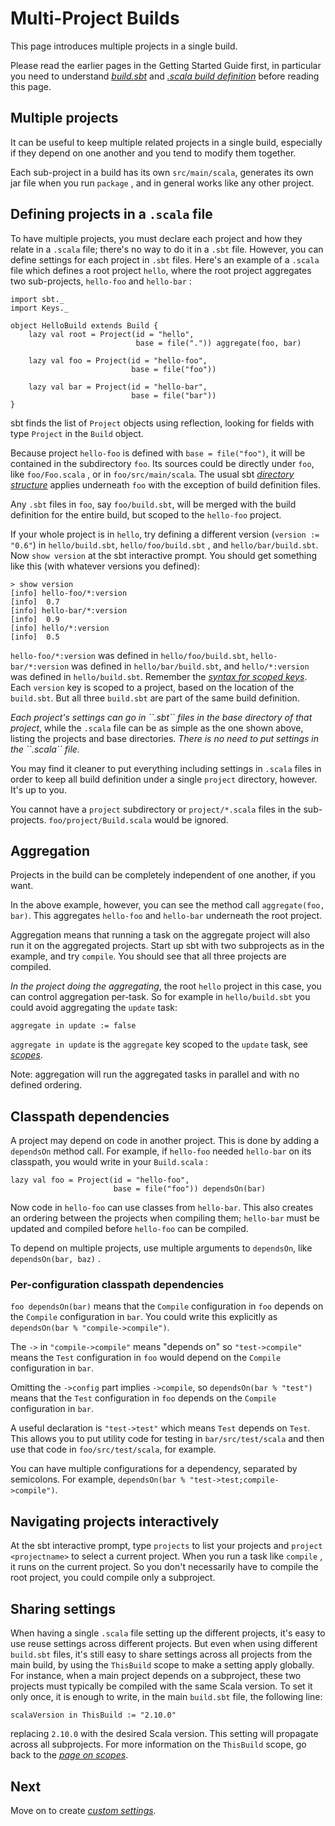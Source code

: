 Multi-Project Builds[](#multi-project-builds "Permalink to this headline")
===========================================================================

This page introduces multiple projects in a single build.

Please read the earlier pages in the Getting Started Guide first, in
particular you need to understand [*build.sbt*](Basic-Def.html) and
[*.scala build definition*](Full-Def.html) before reading this page.

Multiple projects[](#multiple-projects "Permalink to this headline")
---------------------------------------------------------------------

It can be useful to keep multiple related projects in a single build,
especially if they depend on one another and you tend to modify them
together.

Each sub-project in a build has its own `src/main/scala`, generates its own jar file when you run `package`
, and in general works like any other project.

Defining projects in a `.scala` file[](#defining-projects-in-a-scala-file "Permalink to this headline")
----------------------------------------------------------------------------------------------------------------------------

To have multiple projects, you must declare each project and how they
relate in a `.scala` file; there's no way to do it
in a `.sbt` file. However, you can define settings
for each project in `.sbt` files. Here's an example
of a `.scala` file which defines a root project
`hello`, where the root project aggregates two
sub-projects, `hello-foo` and `hello-bar`
:

    import sbt._
    import Keys._

    object HelloBuild extends Build {
        lazy val root = Project(id = "hello",
                                base = file(".")) aggregate(foo, bar)

        lazy val foo = Project(id = "hello-foo",
                               base = file("foo"))

        lazy val bar = Project(id = "hello-bar",
                               base = file("bar"))
    }

sbt finds the list of `Project` objects using
reflection, looking for fields with type `Project`
in the `Build` object.

Because project `hello-foo` is defined with
`base = file("foo")`, it will be contained in the
subdirectory `foo`. Its sources could be directly
under `foo`, like `foo/Foo.scala`
, or in `foo/src/main/scala`. The usual sbt
[*directory structure*](Directories.html) applies underneath
`foo` with the exception of build definition files.

Any `.sbt` files in `foo`, say
`foo/build.sbt`, will be merged with the build
definition for the entire build, but scoped to the `hello-foo`
 project.

If your whole project is in `hello`, try defining a
different version (`version := "0.6"`) in
`hello/build.sbt`, `hello/foo/build.sbt`
, and `hello/bar/build.sbt`. Now
`show version` at the sbt interactive prompt. You
should get something like this (with whatever versions you defined):

    > show version
    [info] hello-foo/*:version
    [info]  0.7
    [info] hello-bar/*:version
    [info]  0.9
    [info] hello/*:version
    [info]  0.5

`hello-foo/*:version` was defined in
`hello/foo/build.sbt`,
`hello-bar/*:version` was defined in
`hello/bar/build.sbt`, and
`hello/*:version` was defined in
`hello/build.sbt`. Remember the [*syntax for scoped
keys*](Scopes.html). Each `version` key is scoped to
a project, based on the location of the `build.sbt`.
But all three `build.sbt` are part of the same build
definition.

*Each project's settings can go in \`\`.sbt\`\` files in the base
directory of that project*, while the `.scala` file
can be as simple as the one shown above, listing the projects and base
directories. *There is no need to put settings in the \`\`.scala\`\`
file.*

You may find it cleaner to put everything including settings in
`.scala` files in order to keep all build definition
under a single `project` directory, however. It's up
to you.

You cannot have a `project` subdirectory or
`project/*.scala` files in the sub-projects.
`foo/project/Build.scala` would be ignored.

Aggregation[](#aggregation "Permalink to this headline")
---------------------------------------------------------

Projects in the build can be completely independent of one another, if
you want.

In the above example, however, you can see the method call
`aggregate(foo, bar)`. This aggregates
`hello-foo` and `hello-bar`
underneath the root project.

Aggregation means that running a task on the aggregate project will also
run it on the aggregated projects. Start up sbt with two subprojects as
in the example, and try `compile`. You should see
that all three projects are compiled.

*In the project doing the aggregating*, the root `hello`
 project in this case, you can control aggregation per-task. So
for example in `hello/build.sbt` you could avoid
aggregating the `update` task:

    aggregate in update := false

`aggregate in update` is the `aggregate`
 key scoped to the `update` task, see
[*scopes*](Scopes.html).

Note: aggregation will run the aggregated tasks in parallel and with no
defined ordering.

Classpath dependencies[](#classpath-dependencies "Permalink to this headline")
-------------------------------------------------------------------------------

A project may depend on code in another project. This is done by adding
a `dependsOn` method call. For example, if
`hello-foo` needed `hello-bar`
on its classpath, you would write in your `Build.scala`
:

    lazy val foo = Project(id = "hello-foo",
                           base = file("foo")) dependsOn(bar)

Now code in `hello-foo` can use classes from
`hello-bar`. This also creates an ordering between
the projects when compiling them; `hello-bar` must
be updated and compiled before `hello-foo` can be
compiled.

To depend on multiple projects, use multiple arguments to
`dependsOn`, like `dependsOn(bar, baz)`
.

### Per-configuration classpath dependencies[](#per-configuration-classpath-dependencies "Permalink to this headline")

`foo dependsOn(bar)` means that the
`Compile` configuration in `foo`
depends on the `Compile` configuration in
`bar`. You could write this explicitly as
`dependsOn(bar % "compile->compile")`.

The `->` in `"compile->compile"`
means "depends on" so `"test->compile"` means the
`Test` configuration in `foo`
would depend on the `Compile` configuration in
`bar`.

Omitting the `->config` part implies
`->compile`, so `dependsOn(bar % "test")`
 means that the `Test` configuration in
`foo` depends on the `Compile`
configuration in `bar`.

A useful declaration is `"test->test"` which means
`Test` depends on `Test`. This
allows you to put utility code for testing in
`bar/src/test/scala` and then use that code in
`foo/src/test/scala`, for example.

You can have multiple configurations for a dependency, separated by
semicolons. For example,
`dependsOn(bar % "test->test;compile->compile")`.

Navigating projects interactively[](#navigating-projects-interactively "Permalink to this headline")
-----------------------------------------------------------------------------------------------------

At the sbt interactive prompt, type `projects` to
list your projects and `project <projectname>` to
select a current project. When you run a task like `compile`
, it runs on the current project. So you don't necessarily have
to compile the root project, you could compile only a subproject.

Sharing settings[](#sharing-settings "Permalink to this headline")
-------------------------------------------------------------------

When having a single `.scala` file setting up the
different projects, it's easy to use reuse settings across different
projects. But even when using different `build.sbt`
files, it's still easy to share settings across all projects from the
main build, by using the `ThisBuild` scope to make a
setting apply globally. For instance, when a main project depends on a
subproject, these two projects must typically be compiled with the same
Scala version. To set it only once, it is enough to write, in the main
`build.sbt` file, the following line:

    scalaVersion in ThisBuild := "2.10.0"

replacing `2.10.0` with the desired Scala version.
This setting will propagate across all subprojects. For more information
on the `ThisBuild` scope, go back to the [*page on
scopes*](Scopes.html).

Next[](#next "Permalink to this headline")
-------------------------------------------

Move on to create [*custom settings*](Custom-Settings.html).
